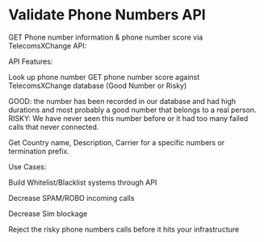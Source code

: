 # Validate Phone Numbers API

GET Phone number information & phone number score via TelecomsXChange API:

API Features:

Look up phone number 
GET phone number score against TelecomsXChange database (Good Number or Risky)


GOOD: the number has been recorded in our database and had high durations and most probably a good number that belongs to a real person.
RISKY: We have never seen this number before or it had too many failed calls that never connected.

Get Country name, Description, Carrier for a specific numbers or termination prefix.

Use Cases:

Build Whitelist/Blacklist systems through API

Decrease SPAM/ROBO incoming calls

Decrease Sim blockage 

Reject the risky phone numbers calls before it hits your infrastructure
